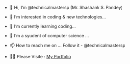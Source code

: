 - 👋 Hi, I’m @technicalmastersp (Mr. Shashank S. Pandey)
- 👀 I’m interested in coding & new technologies...
- 🌱 I’m currently learning coding...
- 💞️ I’m a syudent of computer science ...
- 📫 How to reach me on ... Follow it - @technicalmastersp

- 🕵🏼 Please Visite : <a href="https://technicalmastersp.github.io/CODSOFT-INT/level-01/Task-02/index.html">My Portfolio</a>

<!---
technicalmastersp/technicalmastersp is a ✨ special ✨ repository because its `README.md` (this file) appears on your GitHub profile.
You can click the Preview link to take a look at your changes.
--->
